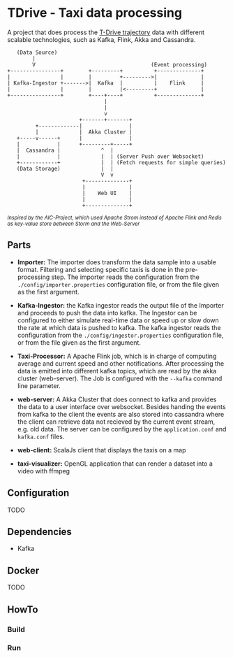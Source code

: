 TDrive - Taxi data processing
=============================
A project that does process the [T-Drive trajectory](https://www.microsoft.com/en-us/research/publication/t-drive-trajectory-data-sample/)
data with different scalable technologies, such as Kafka, Flink, Akka and Cassandra.  

```  
   (Data Source) 
        |
        V                                     (Event processing)
+----------------+        +---------+          +--------------+
|                |        |         +--------->|              |
| Kafka-Ingestor +------->|  Kafka  |          |    Flink     |
|                |        |         |<---------+              |
+----------------+        +----+----+          +--------------+
                               |                       
                               |
                               v
                       +-------+-------+
         +-------------|               |
         |             |  Akka Cluster |
   +-----v------+      |               |
   |            |      +---------+-----+
   |  Cassandra |             ^  |
   |            |             |  | (Server Push over Websocket)
   +------------+             |  | (Fetch requests for simple queries) 
   (Data Storage)             |  |
                              V  v
                        +--------------+
                        |              |
                        |    Web UI    |
                        |              |
                        +--------------+
```
<small>*Inspired by the AIC-Project, which used Apache Strom instead of Apache Flink and Redis as 
key-value store between Storm and the Web-Server*</small>

## Parts
* **Importer:** 
    The importer does transform the data sample into a usable format. Filtering and selecting specific
    taxis is done in the pre-processing step. The importer reads the configuration from the 
    `./config/importer.properties` configuration file, or from the file given as the first argument.

* **Kafka-Ingestor:**
    the Kafka ingestor reads the output file of the Importer and proceeds to push the data into kafka.
    The Ingestor can be configured to either simulate real-time data or speed up or slow down the rate
    at which data is pushed to kafka. The kafka ingestor reads the configuration from the 
    `./config/ingestor.properties` configuration file, or from the file given as the first argument.
    
* **Taxi-Processor:** 
    A Apache Flink job, which is in charge of computing average and current speed and other notifications.
    After processing the data is emitted into different kafka topics, which are read by the akka cluster 
    (web-server). The Job is configured with the `--kafka` command line parameter.
     
* **web-server:** 
    A Akka Cluster that does connect to kafka and provides the data to a user interface over websocket.
    Besides handing the events from kafka to the client the events are also stored into cassandra where
    the client can retrieve data not recieved by the current event stream, e.g. old data. The server
    can be configured by the `application.conf` and `kafka.conf` files.
        
* **web-client:** ScalaJs client that displays the taxis on a map
* **taxi-visualizer:** OpenGL application that can render a dataset into a video with ffmpeg


## Configuration
TODO

## Dependencies
* Kafka

## Docker
TODO

## HowTo
### Build
### Run
